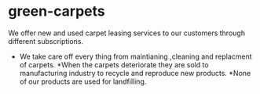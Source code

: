 # green-carpets
We offer new and used carpet leasing services to our customers through different subscriptions.
* We take care off every thing from  maintianing ,cleaning and replacment of carpets.
*When the carpets deteriorate they are sold to manufacturing industry to recycle and reproduce new products.
*None of our products are used for landfilling.
